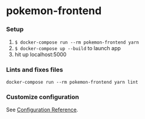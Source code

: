 # pokemon-frontend

### Setup

1. `$ docker-compose run --rm pokemon-frontend yarn`
2. `$ docker-compose up --build` to launch app 
4. hit up localhost:5000


### Lints and fixes files
```
docker-compose run --rm pokemon-frontend yarn lint
```

### Customize configuration
See [Configuration Reference](https://cli.vuejs.org/config/).
